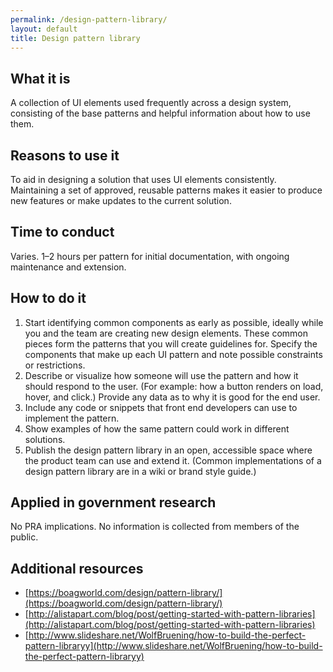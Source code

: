 ```yaml
---
permalink: /design-pattern-library/
layout: default
title: Design pattern library
---
```


## What it is

A collection of UI elements used frequently across a design system, consisting of the base patterns and helpful information about how to use them.

## Reasons to use it

To aid in designing a solution that uses UI elements consistently. Maintaining a set of approved, reusable patterns makes it easier to produce new features or make updates to the current solution.

## Time to conduct

Varies. 1–2 hours per pattern for initial documentation, with ongoing maintenance and extension.

## How to do it

1. Start identifying common components as early as possible, ideally while you and the team are creating new design elements. These common pieces form the patterns that you will create guidelines for. Specify the components that make up each UI pattern and note possible constraints or restrictions. 
2. Describe or visualize how someone will use the pattern and how it should respond to the user. (For example: how a button renders on load, hover, and click.) Provide any data as to why it is good for the end user.
3. Include any code or snippets that front end developers can use to implement the pattern. 
4. Show examples of how the same pattern could work in different solutions. 
5. Publish the design pattern library in an open, accessible space where the product team can use and extend it. (Common implementations of a design pattern library are in a wiki or brand style guide.)



## Applied in government research

No PRA implications. No information is collected from members of the public.

## Additional resources

-  [https://boagworld.com/design/pattern-library/](https://boagworld.com/design/pattern-library/)
-  [http://alistapart.com/blog/post/getting-started-with-pattern-libraries](http://alistapart.com/blog/post/getting-started-with-pattern-libraries)
-  [http://www.slideshare.net/WolfBruening/how-to-build-the-perfect-pattern-libraryy](http://www.slideshare.net/WolfBruening/how-to-build-the-perfect-pattern-libraryy)